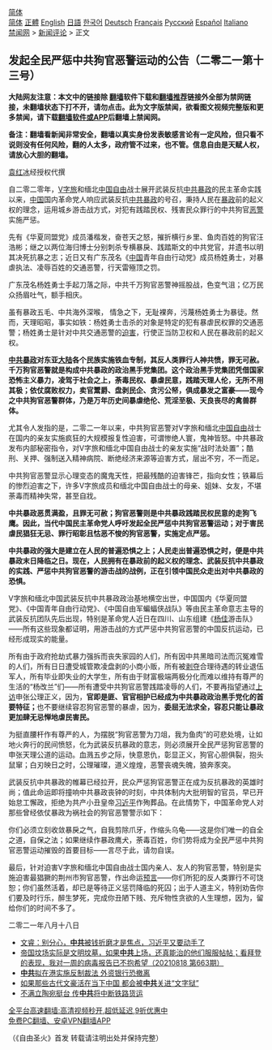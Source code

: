  <!-- 面包屑导航 --> <div class="breadcrumb"><!-- GTranslate: https://gtranslate.io/ -->  <div class="switcher notranslate">  <div class="selected">  <a href="#" onclick="return false;"> 简体</a>  </div>  <div class="option">  <a href="https://www.bannedbook.org" onclick="doGTranslate('zh-CN|zh-CN');jQuery('div.switcher div.selected a').html(jQuery(this).html());return false;" title="简体中文" class="nturl selected"> 简体</a>  <a href="https://www.bannedbook.org/zh-tw/" onclick="doGTranslate('zh-CN|zh-TW');jQuery('div.switcher div.selected a').html(jQuery(this).html());return false;" title="繁體中文" class="nturl"> 正體</a>  <a href="https://www.bannedbook.org/en/" onclick="doGTranslate('zh-CN|en');jQuery('div.switcher div.selected a').html(jQuery(this).html());return false;" title="English" class="nturl"> English</a>  <a href="https://www.bannedbook.org/ja/" onclick="doGTranslate('zh-CN|ja');jQuery('div.switcher div.selected a').html(jQuery(this).html());return false;" title="日本語" class="nturl"> 日語</a>  <a href="https://www.bannedbook.org/ko/" onclick="doGTranslate('zh-CN|ko');jQuery('div.switcher div.selected a').html(jQuery(this).html());return false;" title="한국어" class="nturl"> 한국어</a>  <a href="https://www.bannedbook.org/de/" onclick="doGTranslate('zh-CN|de');jQuery('div.switcher div.selected a').html(jQuery(this).html());return false;" title="Deutsch" class="nturl"> Deutsch</a>  <a href="https://www.bannedbook.org/fr/" onclick="doGTranslate('zh-CN|fr');jQuery('div.switcher div.selected a').html(jQuery(this).html());return false;" title="Français" class="nturl"> Français</a>  <a href="https://www.bannedbook.org/ru/" onclick="doGTranslate('zh-CN|ru');jQuery('div.switcher div.selected a').html(jQuery(this).html());return false;" title="Русский" class="nturl"> Русский</a>  <a href="https://www.bannedbook.org/es/" onclick="doGTranslate('zh-CN|es');jQuery('div.switcher div.selected a').html(jQuery(this).html());return false;" title="Español" class="nturl"> Español</a>  <a href="https://www.bannedbook.org/it/" onclick="doGTranslate('zh-CN|it');jQuery('div.switcher div.selected a').html(jQuery(this).html());return false;" title="Italiano" class="nturl"> Italiano</a>  </div>  </div>      <div class='breadcrumb-sub'><!-- Breadcrumb NavXT 6.3.0 --> <a href="https://www.bannedbook.org/" class="home">禁闻网</a> &gt; <a href="https://www.bannedbook.org/bnews/comments/" class="category">新闻评论</a> &gt; 正文</div></div><h2>发起全民严惩中共狗官恶警运动的公告（二零二一第十三号）</h2> <p class="notice"><b>大陆网友注意：本文中的链接除 <a href="https://github.com/bannedbook/fanqiang" >翻墙</a>软件下载和<a href="https://github.com/killgcd/justmysocks/blob/master/README.md">翻墙推荐</a>链接外全部为禁网链接，未翻墙状态下打不开，请勿点击。此为文字版禁闻，欲看图文视频完整版和更多禁闻，请下载<a href="https://github.com/bannedbook/fanqiang">翻墙软件或APP</a>后翻墙上禁闻网。</p><p>备注：翻墙看新闻非常安全，翻墙以真实身份发表敏感言论有一定风险，但只看不说则没有任何风险，翻的人太多，政府管不过来，也不管。信息自由是天赋人权，请放心大胆的翻墙。</b></p>  <div class="entry"> <p><span class='wp_keywordlink'><a href="https://www.bannedbook.org/forum10/topic381.html" title="袁红冰" target="_blank">袁红冰</a></span>经授权代撰</p> <p>自二零二零年，<a href="https://www.bannedbook.org/bnews/tag/v%e5%ad%97%e6%97%85/" class="st_tag internal_tag" rel="tag" title="标签 V字旅 下的日志">V字旅</a>和缅北<span class='wp_keywordlink'><a href="https://www.bannedbook.org/forum19/" title="自由中国人权论坛" target="_blank">中国自由</a></span>战士展开武装反抗<a href="https://www.bannedbook.org/bnews/tag/%e4%b8%ad%e5%85%b1/" class="st_tag internal_tag" rel="tag" title="标签 中共 下的日志">中共</a><span class='wp_keywordlink'><a href="https://www.bannedbook.org/forum11/topic276.html" title="禁片：评中国共产党的暴政" target="_blank">暴政</a></span>的民主革命实践以来，<span class='wp_keywordlink_affiliate'><a href="https://www.bannedbook.org/" title="中国" target="_blank">中国</a></span>国内革命党人响应武装反抗<span class='wp_keywordlink'><a href="https://www.bannedbook.org/forum11/topic276.html" title="禁片：评中国共产党的暴政" target="_blank">中共暴政</a></span>的号召，秉持人民在<a href="https://www.bannedbook.org/bnews/tag/%E6%9A%B4%E6%94%BF/" class="st_tag internal_tag" rel="tag" title="标签 暴政 下的日志">暴政</a>前的起义权的理念，运用城乡游击战方式，对犯有践踏民权、残害民众罪行的中共狗官<a href="https://www.bannedbook.org/bnews/tag/%e6%81%b6%e8%ad%a6/" class="st_tag internal_tag" rel="tag" title="标签 恶警 下的日志">恶警</a>实施严惩。</p> <p>先有《华夏同盟党》成员潘楷发，奋苍天之怒，摧折横行乡里、鱼肉百姓的狗官汪浩彬；继之以两位海归博士分别刺杀专横暴戾、践踏斯文的中共党官，并遗书以明其决死抗暴之志；近日又有广东茂名《<a href="https://www.bannedbook.org/bnews/tag/%E4%B8%AD%E5%9B%BD/" class="st_tag internal_tag" rel="tag" title="标签 中国 下的日志">中国</a>青年自由行动党》成员杨姓勇士，对暴虐执法、凌辱百姓的交通恶警，行天雷殛顶之罚。</p> <p>广东茂名杨姓勇士手起刀落之际，中共千万狗官恶警神摇股战，色变气沮；亿万民众扬眉吐气，额手相庆。</p>  <p>虽有暴政五毛、中共海外深喉， 情急之下，无耻裸奔，污蔑杨姓勇士为暴徒。然而，天理昭昭，事实如铁：杨姓勇士击杀的对象是特定的犯有暴虐民权罪的交通恶警；杨姓勇士是针对中共交通恶警的<a href="https://www.bannedbook.org/bnews/tag/%e8%bf%ab%e5%ae%b3/" class="st_tag internal_tag" rel="tag" title="标签 迫害 下的日志">迫害</a>，行使正当防卫权和人民在暴政前的起义权。</p> <p><strong><a href="https://www.bannedbook.org/bnews/tag/%E4%B8%AD%E5%85%B1%E6%9A%B4%E6%94%BF/" class="st_tag internal_tag" rel="tag" title="标签 中共暴政 下的日志">中共暴政</a>对东亚<span class='wp_keywordlink_affiliate'><a href="https://www.bannedbook.org/" title="大陆" target="_blank">大陆</a></span>各个民族实施铁血专制，其反人类罪行人神共愤，罪无可赦。千万狗官恶警就是构成中共暴政的政治黑手党集团。这个政治黑手党集团凭借国家恐怖主义暴力，凌驾于社会之上，荼毒民权、暴虐民意，践踏天理人伦，无所不用其极；依仗腐败权力，卖官鬻爵、盘剥民企、贪污公帑，俱成暴发之富豪——现今之中共狗官恶警群体，乃是万年历史间暴虐绝伦、荒淫至极、天良丧尽的禽兽群体。</strong></p> <p>尤其令人发指的是，二零二一年以来，中共狗官恶警对V字旅和缅北<a href="https://www.bannedbook.org/bnews/tag/%e4%b8%ad%e5%9b%bd%e8%87%aa%e7%94%b1/" class="st_tag internal_tag" rel="tag" title="标签 中国自由 下的日志">中国自由</a>战士在国内的亲友实施疯狂的大规模报复性迫害，可谓惨绝人寰，鬼神皆怒。中共暴政发布内部秘密指令，对V字旅和缅北中国自由战士的亲友实施“战时法处置”；酷刑、关押、强制送入精神病院、断绝经济来源等迫害方式，层出不穷，不一而足。</p> <p>中共狗官恶警显示心理变态的魔鬼天性，把最残酷的迫害锋芒，指向女性；铁幕后的惨烈迫害之下，许多V字旅成员和缅北中国自由战士的母亲、姐妹、女友，不堪荼毒而精神失常，甚至自戕。</p>  <p><strong>中共暴政恶贯满盈，且罪无可赦；狗官恶警则是中共暴政践踏民权民意的走狗飞鹰。因此，当代中国民主革命党人呼吁发起全民严惩中共狗官恶警运动；对于害民虐民猖狂无忌、罪行昭彰且怙恶不悛的狗官恶警，实施定点严惩。</strong></p> <p><strong>中共暴政的强大是建立在人民的普遍恐惧之上；人民走出普遍恐惧之时，便是中共暴政末日降临之日。现在，人民拥有在暴政前的起义权的理念、武装反抗中共暴政的实践、严惩中共狗官恶警的游击战的战例，正在引领中国民众走出对中共暴政的恐惧。</strong></p> <p>V字旅和缅北中国武装反抗中共暴政政治基地横空出世，中国国内《华夏同盟党》、《中国青年自由行动党》、《中国自由军蝙蝠侠战队》等由民主革命意志主导的武装反抗团队先后出现，特别是革命党人近日在四川、山东组建《<span class='wp_keywordlink'><a href="https://www.bannedbook.org/forum2/topic1456.html" title="电子书：京城刀客--杨佳" target="_blank">杨佳</a></span>游击队》——所有这些现象都证明，用游击战的方式严惩中共狗官恶警的中国反抗运动，已经形成现实的能量。</p> <p>所有由于政府抢劫式暴力强拆而丧失家园的人们，所有因中共黑暗司法而沉冤难雪的人们，所有日日遭受城管欺凌盘剥的小商小贩，所有被<span class='wp_keywordlink'><a href="https://www.bannedbook.org/forum2/topic21.html" title="《剥夺》 黄建民 著" target="_blank">剥夺</a></span>合理待遇的转业退伍军人，所有毕业即失业的大学生，所有由于财富极端两极分化而难以维持有尊严的生活的“杨改兰”们——所有遭受中共狗官恶警践踏凌辱的人们，不要再指望通过<span class='wp_keywordlink_affiliate'><a href="https://www.bannedbook.org/bnews/weiquan/" title="上访" target="_blank">上访</a></span>申张公理正义，因为，<strong>官即是匪、官官相护已经成为中共暴政政治黑手党化的首要特征；</strong>也不要继续容忍狗官恶警的暴虐，因为，<strong>委屈无法求全，容忍只能让暴政更加肆无忌惮地虐民害民。</strong></p>  <p>为挺直腰杆作有尊严的人，为摆脱“狗官恶警为刀俎，我为鱼肉”的可悲处境，让如地火奔行的民间愤怒，化为武装反抗暴政的意志，则必须展开全民严惩狗官恶警的申张天理公道的运动。血溅五步之际，快意恩仇，彰显正义，狗官心胆俱裂，抱头鼠窜；白刃映日之时，公理璀璨，道义煌煌，恶警丧魂失魄，狼奔豕突。</p> <p>武装反抗中共暴政的帷幕已经拉开，民众严惩狗官恶警正在成为反抗暴政的英雄时尚；值此命运即将撞响中共暴政丧钟的时刻，中共体制内大批明智的官员，早已开始怠工懈政，拒绝为共产小丑皇帝<a href="https://www.bannedbook.org/bnews/tag/%e4%b9%a0%e8%bf%91%e5%b9%b3/" class="st_tag internal_tag" rel="tag" title="标签 习近平 下的日志">习近平</a>作殉葬品。在此情势下，中国革命党人对那些曾经依仗暴政为祸社会的狗官恶警警示如下：</p> <p>你们必须立刻收敛暴戾之气，自我剪除爪牙，作缩头乌龟——这是你们唯一的自全之道，自保之法；如果继续作暴政鹰犬，荼毒百姓，你们势将成为全民严惩中共狗官恶警运动摧毁的首要目标——言尽于此，请勿自误。</p> <p>最后，针对迫害V字旅和缅北中国自由战士国内亲人、友人的狗官恶警，特别是实施迫害最猖獗的荆州市狗官恶警，作出命运<span class='wp_keywordlink'><a href="https://www.bannedbook.org/forum5/" title="预言玄学禁书下载" rel="nofollow">预言</a></span>——你们所犯的反人类罪行不可饶恕；你们虽然活着，却已是等待正义惩罚降临的死囚；出于人道主义，特别劝告你们要及时行乐，醉生梦死，完成你丑陋下贱、充斥物性贪欲的人生理想，因为，留给你们的时间不多了。</p>  <p>二零二一年八月十八日</p> <ul class='op-related-articles' title='相关阅读'> <li><a href='https://www.bannedbook.org/bnews/bannedvideo/20210818/1608532.html' target='_blank'>文睿：别分心，<b>中共</b>被钱折磨才是焦点，习近平又要动手了</a></li> <li><a href='https://www.bannedbook.org/bnews/bannedvideo/20210818/1608525.html' target='_blank'>帝国坟场实际是文明坟墓，如果<b>中共</b>上场，还真能治的他们服服帖帖；看拜登的表现，我对一周的病毒报告已不抱希望（20210818 第663期）</a></li> <li><a href='https://www.bannedbook.org/bnews/bannedvideo/20210818/1608491.html' target='_blank'><b>中共</b>拟在港实施反制裁法 外资银行恐撤离</a></li> <li><a href='https://www.bannedbook.org/bnews/cnnews/20210818/1608488.html' target='_blank'>如果那些古代文豪活在当下中国 都会被<b>中共</b>关进“文字狱”</a></li> <li><a href='https://www.bannedbook.org/bnews/comments/20210818/1608480.html' target='_blank'>不满立陶宛挺台 传<b>中共</b>将中断铁路货运</a></li> </ul> <p class="texttj"> <a href="https://github.com/bannedbook/fanqiang/wiki/V2ray%E6%9C%BA%E5%9C%BA" target="_blank">全平台高速翻墙:高清视频秒开,超低延迟,9折优惠中</a><br/> <a href="https://github.com/bannedbook/fanqiang/wiki/%E7%A6%81%E9%97%BB%E7%BD%91%E5%AE%89%E5%8D%93%E7%BF%BB%E5%A2%99%E6%96%B0%E9%97%BBAPP" target="_blank">免费PC翻墙、安卓VPN翻墙APP</a></p><p>（《自由圣火》首发 转载请注明出处并保持完整）</p><a name='sharetosocial'></a>  <div style="margin-bottom:5px;padding-bottom:5px;clear:both"> <div id="archive-pix-1" class="banner-ads"> <!-- AuctionX Display platform tag START --> <div id="26318x728x90x621x_ADSLOT2" clicktrack="%%CLICK_URL_ESC%%"></div> <!-- AuctionX Display platform tag END --> </div> <div id="archive-pix-2" class="banner-ads"> <!-- AuctionX Display platform tag START --> <div id="26315x300x250x621x_ADSLOT2" clicktrack="%%CLICK_URL_ESC%%"></div> <!-- AuctionX Display platform tag END --> </div> </div>  <div id="archive-pix-1" class="banner-ads"> <!-- AuctionX Display platform tag START --> <div id="26318x728x90x621x_ADSLOT3" clicktrack="%%CLICK_URL_ESC%%"></div> <!-- AuctionX Display platform tag END --> </div> </div><!--END ENTRY--> 